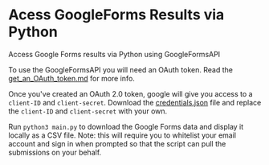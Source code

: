 # Acess GoogleForms Results via Python
Access Google Forms results via Python using GoogleFormsAPI

To use the GoogleFormsAPI you will need an OAuth token. Read the [get_an_OAuth_token.md](get_an_OAuth_token.md) for more info.

Once you've created an OAuth 2.0 token, google will give you access to a `client-ID` and `client-secret`. Download the [credentials.json](credentials.json) file and replace the `client-ID` and `client-secret` with your own.

Run `python3 main.py` to download the Google Forms data and display it locally as a CSV file. Note: this will require you to whitelist your email account and sign in when prompted so that the script can pull the submissions on your behalf.
